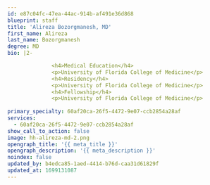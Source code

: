 ```yaml
---
id: e87c04fc-47ea-44ac-914b-af491e36d868
blueprint: staff
title: 'Alireza Bozorgmanesh, MD'
first_name: Alireza
last_name: Bozorgmanesh
degree: MD
bio: |2-

              <h4>Medical Education</h4>
              <p>University of Florida College of Medicine</p>
              <h4>Residency</h4>
              <p>University of Florida College of Medicine</p>
              <h4>Fellowship</h4>
              <p>University of Florida College of Medicine</p>
          
primary_specialty: 60af20ca-26f5-4472-9e07-ccb2854a28af
services:
  - 60af20ca-26f5-4472-9e07-ccb2854a28af
show_call_to_action: false
image: hh-alireza-md-2.png
opengraph_title: '{{ meta_title }}'
opengraph_description: '{{ meta_description }}'
noindex: false
updated_by: b4edca85-1aed-4414-b76d-caa31d61829f
updated_at: 1699131087
---
```

